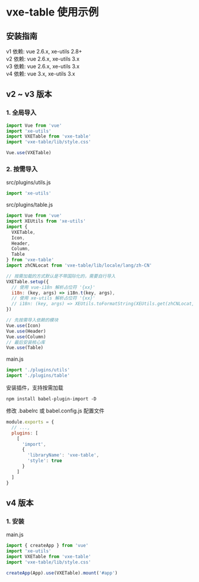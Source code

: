 # vxe-table 使用示例

## 安装指南

v1 依赖: vue 2.6.x, xe-utils 2.8+  
v2 依赖: vue 2.6.x, xe-utils 3.x  
v3 依赖: vue 2.6.x, xe-utils 3.x  
v4 依赖: vue 3.x, xe-utils 3.x  

## v2 ~ v3 版本

### 1. 全局导入

```javascript
import Vue from 'vue'
import 'xe-utils'
import VXETable from 'vxe-table'
import 'vxe-table/lib/style.css'

Vue.use(VXETable)
```

### 2. 按需导入

src/plugins/utils.js

```javascript
import 'xe-utils'
```

src/plugins/table.js

```javascript
import Vue from 'vue'
import XEUtils from 'xe-utils'
import {
  VXETable,
  Icon,
  Header,
  Column,
  Table
} from 'vxe-table'
import zhCNLocat from 'vxe-table/lib/locale/lang/zh-CN'

// 按需加载的方式默认是不带国际化的，需要自行导入
VXETable.setup({
  // 使用 vue-i18n 解析占位符 '{xx}'
  i18n: (key, args) => i18n.t(key, args),
  // 使用 xe-utils 解析占位符 '{xx}'
  // i18n: (key, args) => XEUtils.toFormatString(XEUtils.get(zhCNLocat, key), args)
})

// 先按需导入依赖的模块
Vue.use(Icon)
Vue.use(Header)
Vue.use(Column)
// 最后安装核心库
Vue.use(Table)
```

main.js

```javascript
import './plugins/utils'
import './plugins/table'
```

安装插件，支持按需加载

```shell
npm install babel-plugin-import -D
```

修改 .babelrc 或 babel.config.js 配置文件

```javascript
module.exports = {
  // ...,
  plugins: [
    [
      'import',
      {
        'libraryName': 'vxe-table',
        'style': true
      }
    ]
  ]
}
```

## v4 版本

### 1. 安装

main.js

```javascript
import { createApp } from 'vue'
import 'xe-utils'
import VXETable from 'vxe-table'
import 'vxe-table/lib/style.css'

createApp(App).use(VXETable).mount('#app')
```
